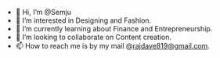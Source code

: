 - 👋 Hi, I’m @Semju
- 👀 I’m interested in Designing and Fashion.
- 🌱 I’m currently learning about Finance and Entrepreneurship.
- 💞️ I’m looking to collaborate on Content creation.
- 📫 How to reach me is by my mail @rajdave819@gmail.com.

<!---
Semju/Semju is a ✨ special ✨ repository because its `README.md` (this file) appears on your GitHub profile.
You can click the Preview link to take a look at your changes.
--->
